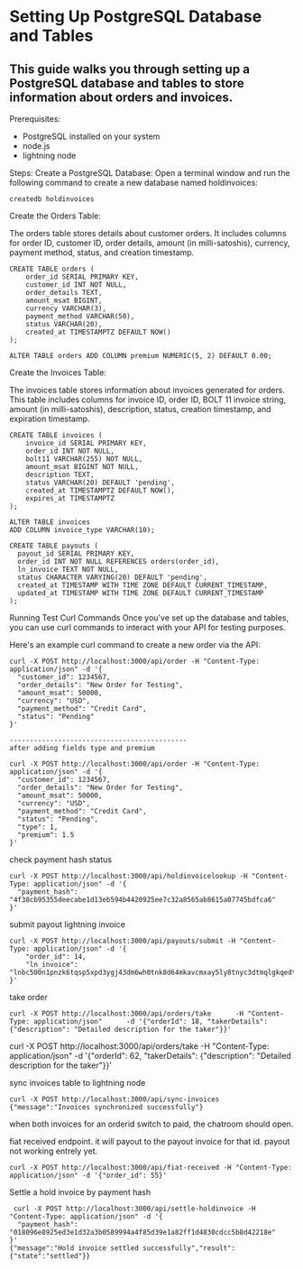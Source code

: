 # Setting Up PostgreSQL Database and Tables
## This guide walks you through setting up a PostgreSQL database and tables to store information about orders and invoices.

Prerequisites:

- PostgreSQL installed on your system
- node.js
- lightning node

Steps:
Create a PostgreSQL Database:
Open a terminal window and run the following command to create a new database named holdinvoices:

```
createdb holdinvoices
```

Create the Orders Table:

The orders table stores details about customer orders. It includes columns for order ID, customer ID, order details, amount (in milli-satoshis), currency, payment method, status, and creation timestamp.

```
CREATE TABLE orders (
    order_id SERIAL PRIMARY KEY,
    customer_id INT NOT NULL,
    order_details TEXT,
    amount_msat BIGINT,
    currency VARCHAR(3),
    payment_method VARCHAR(50),
    status VARCHAR(20),
    created_at TIMESTAMPTZ DEFAULT NOW()
);

ALTER TABLE orders ADD COLUMN premium NUMERIC(5, 2) DEFAULT 0.00;
```

Create the Invoices Table:

The invoices table stores information about invoices generated for orders. This table includes columns for invoice ID, order ID, BOLT 11 invoice string, amount (in milli-satoshis), description, status, creation timestamp, and expiration timestamp.

```
CREATE TABLE invoices (
    invoice_id SERIAL PRIMARY KEY,
    order_id INT NOT NULL,
    bolt11 VARCHAR(255) NOT NULL,
    amount_msat BIGINT NOT NULL,
    description TEXT,
    status VARCHAR(20) DEFAULT 'pending',
    created_at TIMESTAMPTZ DEFAULT NOW(),
    expires_at TIMESTAMPTZ
);

ALTER TABLE invoices
ADD COLUMN invoice_type VARCHAR(10);
```

```
CREATE TABLE payouts (
  payout_id SERIAL PRIMARY KEY,
  order_id INT NOT NULL REFERENCES orders(order_id),
  ln_invoice TEXT NOT NULL,
  status CHARACTER VARYING(20) DEFAULT 'pending',
  created_at TIMESTAMP WITH TIME ZONE DEFAULT CURRENT_TIMESTAMP,
  updated_at TIMESTAMP WITH TIME ZONE DEFAULT CURRENT_TIMESTAMP
);
```

Running Test Curl Commands
Once you've set up the database and tables, you can use curl commands to interact with your API for testing purposes.

Here's an example curl command to create a new order via the API:
```
curl -X POST http://localhost:3000/api/order -H "Content-Type: application/json" -d '{
  "customer_id": 1234567,
  "order_details": "New Order for Testing",
  "amount_msat": 50000,
  "currency": "USD",
  "payment_method": "Credit Card",
  "status": "Pending"
}'

--------------------------------------------
after adding fields type and premium

curl -X POST http://localhost:3000/api/order -H "Content-Type: application/json" -d '{
  "customer_id": 1234567,
  "order_details": "New Order for Testing",
  "amount_msat": 50000,
  "currency": "USD",
  "payment_method": "Credit Card",
  "status": "Pending",
  "type": 1,
  "premium": 1.5
}'

```

check payment hash status
```
curl -X POST http://localhost:3000/api/holdinvoicelookup -H "Content-Type: application/json" -d '{
  "payment_hash": "4f38cb95355deecabe1d13eb594b4420925ee7c32a8565ab8615a07745bdfca6"
}'
```

submit payout lightning invoice

```
curl -X POST http://localhost:3000/api/payouts/submit -H "Content-Type: application/json" -d '{
    "order_id": 14,
    "ln_invoice": "lnbc500n1pnzk6tqsp5xpd3ygj43dm6wh0tnk8d64mkavcmxay5ly8tnyc3dtmqlgkqedtqp..."
}'
```

take order
```
curl -X POST http://localhost:3000/api/orders/take      -H "Content-Type: application/json"      -d '{"orderId": 18, "takerDetails": {"description": "Detailed description for the taker"}}'
```
curl -X POST http://localhost:3000/api/orders/take      -H "Content-Type: application/json"      -d '{"orderId": 62, "takerDetails": {"description": "Detailed description for the taker"}}'

sync invoices table to lightning node
```
curl -X POST http://localhost:3000/api/sync-invoices
{"message":"Invoices synchronized successfully"}
```

when both invoices for an orderid switch to paid, the chatroom should open.

fiat received endpoint. it will payout to the payout invoice for that id. payout not working entrely yet.
```
curl -X POST http://localhost:3000/api/fiat-received -H "Content-Type: application/json" -d '{"order_id": 55}'
```
Settle a hold invoice by payment hash
```
 curl -X POST http://localhost:3000/api/settle-holdinvoice -H "Content-Type: application/json" -d '{
  "payment_hash": "018096e8925ed3e1d32a3b0589994a4f85d39e1a82ff1d4830cdcc5b8d42218e"
}'
{"message":"Hold invoice settled successfully","result":{"state":"settled"}}
```